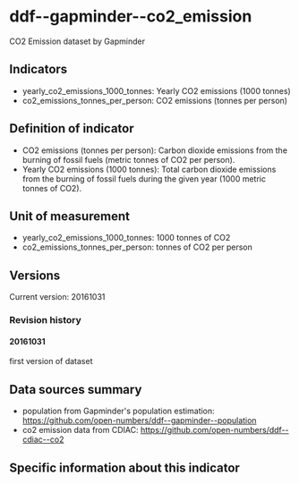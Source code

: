 # ddf--gapminder--co2_emission

CO2 Emission dataset by Gapminder

## Indicators

- yearly_co2_emissions_1000_tonnes: Yearly CO2 emissions (1000 tonnes) 
- co2_emissions_tonnes_per_person: CO2 emissions (tonnes per person)

## Definition of indicator

- CO2 emissions (tonnes per person): Carbon dioxide emissions from the burning of 
fossil fuels (metric tonnes of CO2 per person). 
- Yearly CO2 emissions (1000 tonnes): Total carbon dioxide emissions from the burning of
fossil fuels during the given year (1000 metric tonnes of CO2).

## Unit of measurement

- yearly_co2_emissions_1000_tonnes: 1000 tonnes of CO2
- co2_emissions_tonnes_per_person: tonnes of CO2 per person

## Versions

Current version: 20161031

### Revision history

#### 20161031

first version of dataset

## Data sources summary

- population from Gapminder's population estimation: https://github.com/open-numbers/ddf--gapminder--population
- co2 emission data from CDIAC: https://github.com/open-numbers/ddf--cdiac--co2

## Specific information about this indicator

